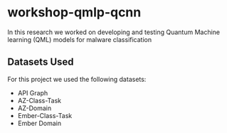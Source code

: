 # workshop-qmlp-qcnn
In this research we worked on developing and testing Quantum Machine learning (QML) models for malware classification

## Datasets  Used
For this project we used the following datasets:
- API Graph
- AZ-Class-Task
- AZ-Domain
- Ember-Class-Task
- Ember Domain

